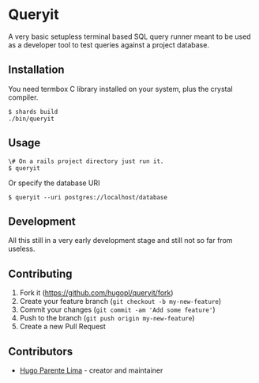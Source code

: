# Queryit

A very basic setupless terminal based SQL query runner meant to be used as a developer
tool to test queries against a project database.

## Installation

You need termbox C library installed on your system, plus the crystal compiler.

```
$ shards build
./bin/queryit
```

## Usage

```
\# On a rails project directory just run it.
$ queryit
```

Or specify the database URI
```
$ queryit --uri postgres://localhost/database
```

## Development

All this still in a very early development stage and still not so far from useless.

## Contributing

1. Fork it (<https://github.com/hugopl/queryit/fork>)
2. Create your feature branch (`git checkout -b my-new-feature`)
3. Commit your changes (`git commit -am 'Add some feature'`)
4. Push to the branch (`git push origin my-new-feature`)
5. Create a new Pull Request

## Contributors

- [Hugo Parente Lima](https://github.com/hugopl) - creator and maintainer

